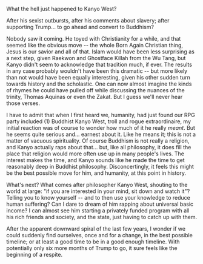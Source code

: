 <!--
.. title: What the hell just happened to Kanyo West?
.. slug: kanyo
.. date: 2019-11-03 17:45:56 UTC+01:00
.. tags: 
.. category: 
.. link: 
.. description: 
.. type: text
.. status:
-->

What the hell just happened to Kanyo West?

After his sexist outbursts, after his comments about slavery; after supporting Trump... to go ahead and convert to Buddhism?

Nobody saw it coming. He toyed with Christianity for a while, and that seemed like the obvious move -- the whole Born Again Christian thing, Jesus is our savior and all of that. Islam would have been less surprising as a next step, given Raekwon and Ghostface Killah from the Wu Tang, but Kanyo didn't seem to acknowledge that tradition much, if ever. The results in any case probably wouldn't have been this dramatic -- but more likely than not would have been equally interesting, given his other sudden turn towards history and the scholastic. One can now almost imagine the kinds of rhymes he could have pulled off while discussing the nuances of the trinity, Thomas Aquinas or even the Zakat. But I guess we'll never hear those verses.

I have to admit that when I first heard we, humanity, had just found our RPG party included (1) Buddhist Kanyo West, troll and rogue extraordinaire, my initial reaction was of course to wonder how much of it he really *meant*. But he seems quite serious and... earnest about it. Like he means it; this is not a matter of vacuous spirituality. Of course Buddhism is not really a religion, and Kanyo actually raps about that... but, like all philosophy, it does fill the place that religion would more often use up in many people's lives. The interest makes the time, and Kanyo sounds like he made the time to get reasonably deep in Buddhist philosophy. Disconcertingly, it feels this might be the best possible move for him, and humanity, at this point in history. 

What's next? What comes after philosopher Kanyo West, shouting to the world at large: "if you are interested in your mind, sit down and watch it"? Telling you to know yourself -- and to then use your knowledge to reduce human suffering? Can I dare to dream of him rapping about universal basic income? I can almost see him starting a privately funded program with all his rich friends and society, and the state, just having to catch up with them.

After the apparent downward spiral of the last few years, I wonder if we could suddenly find ourselves, once and for a change, in the best possible timeline; or at least a good time to be in a good enough timeline. With potentially only six more months of Trump to go, it sure feels like the beginning of a respite. 
